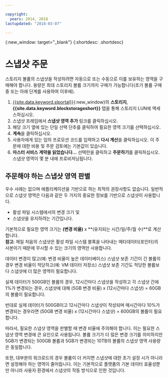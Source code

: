 ```yaml
---

copyright:
  years: 2014, 2018
lastupdated: "2018-03-07"

---
```

{:new_window: target="_blank"}
{:shortdesc: .shortdesc}

# 스냅샷 주문

스토리지 볼륨의 스냅샷을 작성하려면 자동으로 또는 수동으로 이를 보유하는 영역을 구매해야 합니다. 용량은 최대 스토리지 볼륨 크기까지 구매가 가능합니다(초기 볼륨 구매 중 또는 아래 단계를 사용하여 이후에). 

1. [{{site.data.keyword.slportal}}](https://control.softlayer.com/){:new_window}의 **스토리지**, **{{site.data.keyword.blockstorageshort}}** 탭을 통해 스토리지 LUN에 액세스하십시오. 
2. 스냅샷 프레임에서 **스냅샷 영역 추가** 링크를 클릭하십시오. 
3. 해당 크기 옆에 있는 단일 선택 단추를 클릭하여 필요한 영역 크기를 선택하십시오. 
4. **계속**을 클릭하십시오. 
5. 사용자에게 있는 임의 프로모션 코드를 입력하고 **다시 계산**을 클릭하십시오. 이 주문에 대한 비용 및 주문 검토에는 기본값이 있습니다. 
6. **마스터 서비스 계약을 읽었습니다…** 선택란을 클릭하고 **주문하기**를 클릭하십시오. 스냅샷 영역이 몇 분 내에 프로비저닝됩니다. 

## 주문해야 하는 스냅샷 영역 판별

우수 사례는 없으며 애플리케이션을 기반으로 하는 최적의 권장사항도 없습니다. 일반적으로 스냅샷 영역은 다음과 같은 두 가지의 중요한 정보를 기반으로 스냅샷이 사용합니다. 
- 활성 파일 시스템에서의 변경 크기 및 
- 스냅샷을 유지하려는 기간입니다.   

기본적으로 필요한 영역 크기는 **(변경 비율)** x **(유지되는 시간/일/주/월 수)**로 계산합니다.   
**참고**: 제일 처음의 스냅샷은 활성 파일 시스템 블록을 나타내는 메타데이터(포인터)의 사본이기 때문에 무시할 수 있는 크기의 영역만 사용합니다.  

데이터 변경이 많고(예: 변경 비율이 높은 데이터베이스) 스냅샷 보존 기간이 긴 볼륨의 경우 변경 비율이 적당하고(예: VM 데이터 저장소) 스냅샷 보존 기간도 적당한 볼륨보다 스냅샷에 더 많은 영역이 필요합니다.  

실제 데이터가 500GB인 볼륨의 경우, 12시간마다 스냅샷을 작성하고 각 스냅샷 간에 1%가 변경되는 경우, 스냅샷에 대해 (5GB 변경 비율) x (12시간마다 스냅샷) = 60GB의 볼륨이 필요합니다. 

반대로 실제 데이터가 500GB이고 12시간마다 스냅샷이 작성되며 매시간마다 10%가 변경되는 경우라면 (50GB 변경 비율) x (12시간마다 스냅샷) = 600GB의 볼륨이 필요합니다. 

따라서, 필요한 스냅샷 영역을 판별할 때 변경 비율에 주의해야 합니다. 이는 필요한 스냅샷 영역 변경에 큰 요인으로 사용됩니다. 볼륨 크기가 더 많은 변경 크기를 의미하지만 5GB가 변경되는 500GB 볼륨과 5GB가 변경되는 10TB의 볼륨의 스냅샷 영역 사용량은 동일합니다. 

또한, 대부분의 워크로드의 경우 볼륨이 더 커지면 스냅샷에 대한 초기 설정 시가 아니라면 설정해야 하는 영역이 줄어듭니다. 이는 기본적으로 플랫폼의 기본 데이터 효율성뿐만 아니라 사용자 환경에서 스냅샷의 작동 방식으로 인한 것입니다. 



